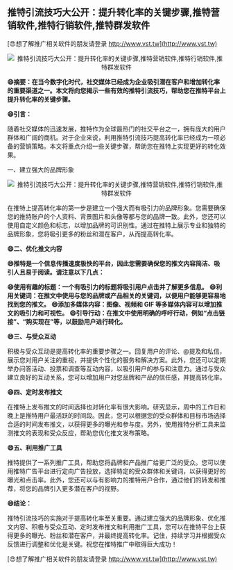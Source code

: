 ## **推特引流技巧大公开：提升转化率的关键步骤,推特营销软件,推特行销软件,推特群发软件**

[😍想了解推广相关软件的朋友请登录 http://www.vst.tw](http://www.vst.tw)

 <center><img src="https://vst.tw/MP4/tuiguang/png/8.png" alt="推特引流技巧大公开：提升转化率的关键步骤,推特营销软件,推特行销软件,推特群发软件"></center>

**😄摘要：在当今数字化时代，社交媒体已经成为企业吸引潜在客户和增加转化率的重要渠道之一。本文将向您揭示一些有效的推特引流技巧，帮助您在推特平台上提升转化率的关键步骤。**

**😄引言：**

随着社交媒体的迅速发展，推特作为全球最热门的社交平台之一，拥有庞大的用户群体和广阔的商机。对于企业来说，利用推特引流技巧提高转化率已经成为一项必备的营销策略。本文将重点介绍一些关键步骤，帮助您在推特上实现更好的转化效果。

一、建立强大的品牌形象

 <center><img src="https://vst.tw/MP4/tuiguang/png/2.png" alt="推特引流技巧大公开：提升转化率的关键步骤,推特营销软件,推特行销软件,推特群发软件"></center>

在推特上提高转化率的第一步是建立一个强大而有吸引力的品牌形象。您需要确保您的推特账户的个人资料、背景图片和头像等都与您的品牌一致。此外，您还可以使用自定义颜色和标志，以增加品牌的可识别性。通过在推特上展示专业和独特的品牌形象，您将吸引更多的粉丝和潜在客户，从而提高转化率。

**😄二、优化推文内容**

**😄推特是一个信息传播速度极快的平台，因此您需要确保您的推文内容简洁、吸引人且易于阅读。请注意以下几点：**

**😄使用有趣的标题：一个有吸引力的标题将吸引用户点击并了解更多信息。**
**😄利用关键词：在推文中使用与您的品牌或产品相关的关键词，以便用户能够更容易地找到您的推文。**
**😄添加多媒体内容：图像、视频和 GIF 等多媒体内容可以增加推文的吸引力和可视性。**
**😄引导行动：在推文中使用明确的呼吁行动，例如“点击链接”、“购买现在”等，以鼓励用户进行转化。**

**😄三、与受众互动**

积极与受众互动是提高转化率的重要步骤之一。回复用户的评论、@提及和私信，展示您对用户关注的重视，并提供个性化的服务和解决方案。此外，您还可以定期举办问答活动、投票和调查等互动内容，以吸引用户的参与和注意力。通过与受众建立良好的互动关系，您可以增加用户对您品牌和产品的信任感，并提高转化率。

**😄四、定时发布推文**

在推特上发布推文的时间选择也对转化率有很大影响。研究显示，周中的工作日和晚上是推特用户最活跃的时间段。因此，您可以根据您的受众群体和目标市场选择合适的时间发布推文，以获得更多的曝光和参与度。另外，使用推特分析工具来监测推文的表现和受众反应，帮助您优化推文发布策略。

**😄五、利用推广工具**

推特提供了一系列推广工具，帮助您将品牌和产品推广给更广泛的受众。您可以使用推特广告平台进行定向广告投放，选择特定的受众群体和关键词，以获得更好的曝光和点击率。此外，您还可以与有影响力的推特用户合作，通过他们的转发和推荐，将您的品牌引入更多潜在客户的视野。

**😄结论：**

推特引流技巧的实施对于提高转化率至关重要。通过建立强大的品牌形象、优化推文内容、积极与受众互动、定时发布推文和利用推广工具，您可以在推特平台上获得更多的曝光、粉丝和潜在客户，并最终提高转化率。记住，持续学习并根据受众反馈进行调整和优化是关键。祝您在推特推广中取得巨大成功！

[😍想了解推广相关软件的朋友请登录 http://www.vst.tw](http://www.vst.tw)



